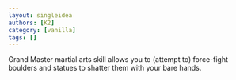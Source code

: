 ```yaml
---
layout: singleidea
authors: [K2]
category: [vanilla]
tags: []
---
```

Grand Master martial arts skill allows you to (attempt to) force-fight boulders and statues to shatter them with your bare hands.
